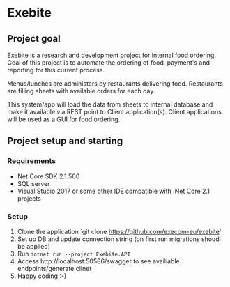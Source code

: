 # Exebite

## Project goal

Exebite is a research and development project for internal food ordering. Goal of this project is to automate the ordering of food, payment's and reporting for this current process.

Menus/lunches are administers by restaurants delivering food. Restaurants are filling sheets with available orders for each day.

This system/app will load the data from sheets to internal database and make it available via REST point to Client application(s). Client applications will be used as a GUI for food ordering.

## Project setup and starting

### Requirements

- Net Core SDK 2.1.500
- SQL server
- Visual Studio 2017 or some other IDE compatible with .Net Core 2.1 projects

### Setup

1. Clone the application `git clone https://github.com/execom-eu/exebite'
2. Set up DB and update connection string (on first run migrations shoudl be applied)
3. Run `dotnet run --project Exebite.API`
4. Access http://localhost:50586/swagger to see availiable endpoints/generate clinet
5. Happy coding :-)